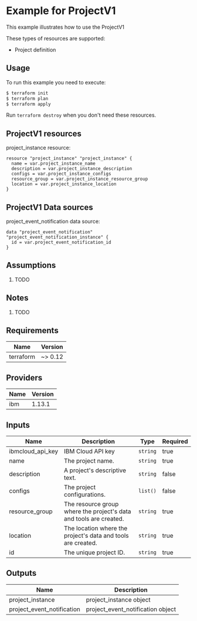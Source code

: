 # Example for ProjectV1

This example illustrates how to use the ProjectV1

These types of resources are supported:

* Project definition

## Usage

To run this example you need to execute:

```bash
$ terraform init
$ terraform plan
$ terraform apply
```

Run `terraform destroy` when you don't need these resources.


## ProjectV1 resources

project_instance resource:

```hcl
resource "project_instance" "project_instance" {
  name = var.project_instance_name
  description = var.project_instance_description
  configs = var.project_instance_configs
  resource_group = var.project_instance_resource_group
  location = var.project_instance_location
}
```

## ProjectV1 Data sources

project_event_notification data source:

```hcl
data "project_event_notification" "project_event_notification_instance" {
  id = var.project_event_notification_id
}
```

## Assumptions

1. TODO

## Notes

1. TODO

## Requirements

| Name | Version |
|------|---------|
| terraform | ~> 0.12 |

## Providers

| Name | Version |
|------|---------|
| ibm | 1.13.1 |

## Inputs

| Name | Description | Type | Required |
|------|-------------|------|---------|
| ibmcloud\_api\_key | IBM Cloud API key | `string` | true |
| name | The project name. | `string` | true |
| description | A project's descriptive text. | `string` | false |
| configs | The project configurations. | `list()` | false |
| resource_group | The resource group where the project's data and tools are created. | `string` | true |
| location | The location where the project's data and tools are created. | `string` | true |
| id | The unique project ID. | `string` | true |

## Outputs

| Name | Description |
|------|-------------|
| project_instance | project_instance object |
| project_event_notification | project_event_notification object |
